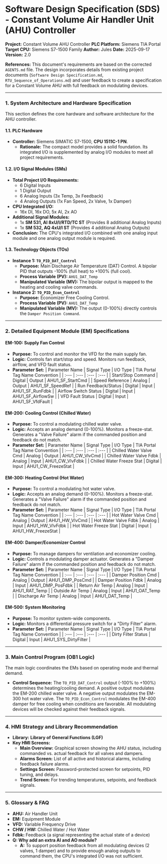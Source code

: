 # Software Design Specification (SDS) - Constant Volume Air Handler Unit (AHU) Controller

**Project:** Constant Volume AHU Controller
**PLC Platform:** Siemens TIA Portal
**Target CPU:** Siemens S7-1500 Family
**Author:** Jules
**Date:** 2025-09-17
**Version:** 2.0

**References:** This document's requirements are based on the corrected `AGENTS.md` file. The design incorporates details from existing project documents (`Software Design Specification.md`, `RTU_Sequence_of_Operations.md`) and user feedback to create a specification for a Constant Volume AHU with full feedback on modulating devices.

---

### **1. System Architecture and Hardware Specification**

This section defines the core hardware and software architecture for the AHU controller.

#### **1.1. PLC Hardware**

*   **Controller:** Siemens SIMATIC S7-1500, **CPU 1511C-1 PN**.
    *   **Rationale:** The compact model provides a solid foundation. Its integrated I/O is supplemented by analog I/O modules to meet all project requirements.

#### **1.2. I/O Signal Modules (SMs)**

*   **Total Project I/O Requirements:**
    *   6 Digital Inputs
    *   1 Digital Output
    *   6 Analog Inputs (3x Temp, 3x Feedback)
    *   4 Analog Outputs (1x Fan Speed, 2x Valve, 1x Damper)
*   **CPU Integrated I/O:**
    *   16x DI, 16x DO, 5x AI, 2x AO
*   **Additional Signal Modules:**
    *   1x **SM 531, AI 8xU/I/RTD/TC ST** (Provides 8 additional Analog Inputs)
    *   1x **SM 532, AQ 4xU/I ST** (Provides 4 additional Analog Outputs)
*   **Conclusion:** The CPU's integrated I/O combined with one analog input module and one analog output module is required.

#### **1.3. Technology Objects (TOs)**

*   **Instance 1: `TO_PID_DAT_Control`**
    *   **Purpose:** Main Discharge Air Temperature (DAT) Control. A bipolar PID that outputs -100% (full heat) to +100% (full cool).
    *   **Process Variable (PV):** `AHU1_DAT_Temp`
    *   **Manipulated Variable (MV):** The bipolar output is mapped to the heating and cooling valve commands.
*   **Instance 2: `TO_PID_Econ_Control`**
    *   **Purpose:** Economizer Free Cooling Control.
    *   **Process Variable (PV):** `AHU1_DAT_Temp`
    *   **Manipulated Variable (MV):** The output (0-100%) directly controls the `Damper Position Command`.

---

### **2. Detailed Equipment Module (EM) Specifications**

#### **EM-100: Supply Fan Control**
*   **Purpose:** To control and monitor the VFD for the main supply fan.
*   **Logic:** Controls fan start/stop and speed. Monitors run feedback, airflow, and VFD fault status.
*   **Parameter Set:**
| Parameter Name | Signal Type | I/O Type | TIA Portal Tag Name Convention |
| :--- | :--- | :--- | :--- |
| Start/Stop Command | Digital | Output | AHU1_SF_StartCmd |
| Speed Reference | Analog | Output | AHU1_SF_SpeedRef |
| Run Feedback/Status | Digital | Input | AHU1_SF_RunFdbk |
| Airflow Switch Status | Digital | Input | AHU1_SF_AirflowSw |
| VFD Fault Status | Digital | Input | AHU1_SF_VfdFault |

#### **EM-200: Cooling Control (Chilled Water)**
*   **Purpose:** To control a modulating chilled water valve.
*   **Logic:** Accepts an analog demand (0-100%). Monitors a freeze-stat. Generates a "Valve Failure" alarm if the commanded position and feedback do not match.
*   **Parameter Set:**
| Parameter Name | Signal Type | I/O Type | TIA Portal Tag Name Convention |
| :--- | :--- | :--- | :--- |
| Chilled Water Valve Cmd | Analog | Output | AHU1_CW_VlvCmd |
| Chilled Water Valve Fdbk | Analog | Input | AHU1_CW_VlvFdbk |
| Chilled Water Freeze Stat | Digital | Input | AHU1_CW_FreezeStat |

#### **EM-300: Heating Control (Hot Water)**
*   **Purpose:** To control a modulating hot water valve.
*   **Logic:** Accepts an analog demand (0-100%). Monitors a freeze-stat. Generates a "Valve Failure" alarm if the commanded position and feedback do not match.
*   **Parameter Set:**
| Parameter Name | Signal Type | I/O Type | TIA Portal Tag Name Convention |
| :--- | :--- | :--- | :--- |
| Hot Water Valve Cmd | Analog | Output | AHU1_HW_VlvCmd |
| Hot Water Valve Fdbk | Analog | Input | AHU1_HW_VlvFdbk |
| Hot Water Freeze Stat | Digital | Input | AHU1_HW_FreezeStat |

#### **EM-400: Damper/Economizer Control**
*   **Purpose:** To manage dampers for ventilation and economizer cooling.
*   **Logic:** Controls a modulating damper actuator. Generates a "Damper Failure" alarm if the commanded position and feedback do not match.
*   **Parameter Set:**
| Parameter Name | Signal Type | I/O Type | TIA Portal Tag Name Convention |
| :--- | :--- | :--- | :--- |
| Damper Position Cmd | Analog | Output | AHU1_DMP_PosCmd |
| Damper Position Fdbk | Analog | Input | AHU1_DMP_PosFdbk |
| Return Air Temp | Analog | Input | AHU1_RAT_Temp |
| Outside Air Temp | Analog | Input | AHU1_OAT_Temp |
| Discharge Air Temp | Analog | Input | AHU1_DAT_Temp |

#### **EM-500: System Monitoring**
*   **Purpose:** To monitor system-wide components.
*   **Logic:** Monitors a differential pressure switch for a "Dirty Filter" alarm.
*   **Parameter Set:**
| Parameter Name | Signal Type | I/O Type | TIA Portal Tag Name Convention |
| :--- | :--- | :--- | :--- |
| Dirty Filter Status | Digital | Input | AHU1_SYS_DirtyFilter |

---

### **3. Main Control Program (OB1 Logic)**
The main logic coordinates the EMs based on operating mode and thermal demand.
*   **Control Sequence:** The `TO_PID_DAT_Control` output (-100% to +100%) determines the heating/cooling demand. A positive output modulates the EM-200 chilled water valve. A negative output modulates the EM-300 hot water valve. The `TO_PID_Econ_Control` modulates the EM-400 damper for free cooling when conditions are favorable. All modulating devices will be checked against their feedback signals.

---

### **4. HMI Strategy and Library Recommendation**
*   **Library:** **Library of General Functions (LGF)**
*   **Key HMI Screens:**
    *   **Main Overview:** Graphical screen showing the AHU status, including commanded vs. actual feedback for all valves and dampers.
    *   **Alarms Screen:** List of all active and historical alarms, including feedback failure alarms.
    *   **Settings Screen:** Password-protected screen for setpoints, PID tuning, and delays.
    *   **Trend Screen:** For trending temperatures, setpoints, and feedback signals.

---

### **5. Glossary & FAQ**
*   **AHU:** Air Handler Unit
*   **EM:** Equipment Module
*   **VFD:** Variable Frequency Drive
*   **CHW / HW:** Chilled Water / Hot Water
*   **Fdbk:** Feedback (a signal representing the actual state of a device)
*   **Q: Why add an extra AI and AO module?**
    *   **A:** To support position feedback from all modulating devices (2 valves, 1 damper) and to provide enough analog outputs to command them, the CPU's integrated I/O was not sufficient.
